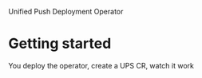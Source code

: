 Unified Push Deployment Operator

# Getting started

You deploy the operator, create a UPS CR, watch it work
